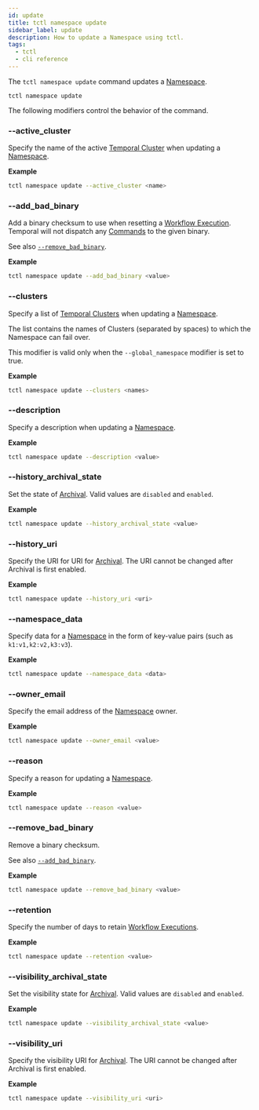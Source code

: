 ```yaml
---
id: update
title: tctl namespace update
sidebar_label: update
description: How to update a Namespace using tctl.
tags:
  - tctl
  - cli reference
---
```


The `tctl namespace update` command updates a [Namespace](/concepts/what-is-a-namespace).

`tctl namespace update`

The following modifiers control the behavior of the command.

### --active_cluster

Specify the name of the active [Temporal Cluster](/concepts/what-is-a-temporal-cluster) when updating a [Namespace](/concepts/what-is-a-namespace).

**Example**

```bash
tctl namespace update --active_cluster <name>
```

### --add_bad_binary

Add a binary checksum to use when resetting a [Workflow Execution](/concepts/what-is-a-workflow-execution).
Temporal will not dispatch any [Commands](/concepts/what-is-a-command) to the given binary.

See also [`--remove_bad_binary`](#--remove_bad_binary).

**Example**

```bash
tctl namespace update --add_bad_binary <value>
```

### --clusters

Specify a list of [Temporal Clusters](/concepts/what-is-a-temporal-cluster) when updating a [Namespace](/concepts/what-is-a-namespace).

The list contains the names of Clusters (separated by spaces) to which the Namespace can fail over.

This modifier is valid only when the `--global_namespace` modifier is set to true.

**Example**

```bash
tctl namespace update --clusters <names>
```

### --description

Specify a description when updating a [Namespace](/concepts/what-is-a-namespace).

**Example**

```bash
tctl namespace update --description <value>
```

### --history_archival_state

Set the state of [Archival](/concepts/what-is-archival).
Valid values are `disabled` and `enabled`.

**Example**

```bash
tctl namespace update --history_archival_state <value>
```

### --history_uri

Specify the URI for URI for [Archival](/concepts/what-is-archival).
The URI cannot be changed after Archival is first enabled.

**Example**

```bash
tctl namespace update --history_uri <uri>
```

### --namespace_data

Specify data for a [Namespace](/concepts/what-is-a-namespace) in the form of key-value pairs (such as `k1:v1,k2:v2,k3:v3`).

**Example**

```bash
tctl namespace update --namespace_data <data>
```

### --owner_email

Specify the email address of the [Namespace](/concepts/what-is-a-namespace) owner.

**Example**

```bash
tctl namespace update --owner_email <value>
```

### --reason

Specify a reason for updating a [Namespace](/concepts/what-is-a-namespace).

**Example**

```bash
tctl namespace update --reason <value>
```

### --remove_bad_binary

Remove a binary checksum.

See also [`--add_bad_binary`](#--add_bad_binary).

**Example**

```bash
tctl namespace update --remove_bad_binary <value>
```

### --retention

Specify the number of days to retain [Workflow Executions](/concepts/what-is-a-workflow-execution).

**Example**

```bash
tctl namespace update --retention <value>
```

### --visibility_archival_state

Set the visibility state for [Archival](/concepts/what-is-archival).
Valid values are `disabled` and `enabled`.

**Example**

```bash
tctl namespace update --visibility_archival_state <value>
```

### --visibility_uri

Specify the visibility URI for [Archival](/concepts/what-is-archival).
The URI cannot be changed after Archival is first enabled.

**Example**

```bash
tctl namespace update --visibility_uri <uri>
```
